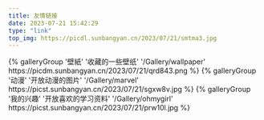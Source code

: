 ```yaml
---
title: 友情链接
date: 2023-07-21 15:42:29
type: "link"
top_img: https://picdl.sunbangyan.cn/2023/07/21/smtma3.jpg
---
```

<div class="gallery-group-main">
{% galleryGroup '壁紙' '收藏的一些壁纸' '/Gallery/wallpaper' https://picdm.sunbangyan.cn/2023/07/21/qrd843.png %}
{% galleryGroup '动漫' '开放动漫的图片' '/Gallery/marvel' https://picst.sunbangyan.cn/2023/07/21/sgxw8v.jpg %}
{% galleryGroup '我的兴趣' '开放喜欢的学习资料' '/Gallery/ohmygirl' https://picst.sunbangyan.cn/2023/07/21/prw10l.jpg %}
</div>